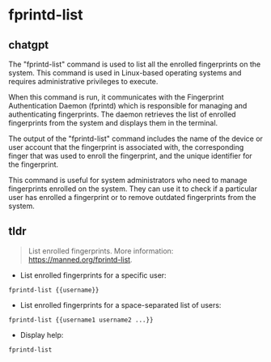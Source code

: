 # fprintd-list 
## chatgpt 
The "fprintd-list" command is used to list all the enrolled fingerprints on the system. This command is used in Linux-based operating systems and requires administrative privileges to execute.

When this command is run, it communicates with the Fingerprint Authentication Daemon (fprintd) which is responsible for managing and authenticating fingerprints. The daemon retrieves the list of enrolled fingerprints from the system and displays them in the terminal.

The output of the "fprintd-list" command includes the name of the device or user account that the fingerprint is associated with, the corresponding finger that was used to enroll the fingerprint, and the unique identifier for the fingerprint.

This command is useful for system administrators who need to manage fingerprints enrolled on the system. They can use it to check if a particular user has enrolled a fingerprint or to remove outdated fingerprints from the system. 

## tldr 
 
> List enrolled fingerprints.
> More information: <https://manned.org/fprintd-list>.

- List enrolled fingerprints for a specific user:

`fprintd-list {{username}}`

- List enrolled fingerprints for a space-separated list of users:

`fprintd-list {{username1 username2 ...}}`

- Display help:

`fprintd-list`
